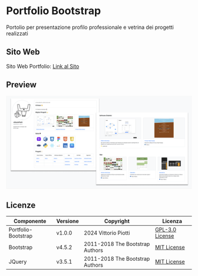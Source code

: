 


# Portfolio Bootstrap

Portolio per presentazione profilo professionale e vetrina dei progetti realizzati



## Sito Web

Sito Web Portfolio: [Link al Sito](https://vittoriopiotti.altervista.org/index.html)



## Preview
<img src="https://github.com/vittorioPiotti/Portfolio-Bootstrap/blob/main/socialpreview.png?raw=true" alt="Icona" />


## Licenze

| Componente         | Versione  | Copyright                         | Licenza                                                       |
|--------------------|-----------|-----------------------------------|---------------------------------------------------------------|
| Portfolio-Bootstrap | v1.0.0    | 2024 Vittorio Piotti              | [GPL-3.0 License](https://github.com/vittorioPiotti/Portfolio-Bootstrap/blob/main/LICENSE.md) |
| Bootstrap          | v4.5.2    | 2011-2018 The Bootstrap Authors   | [MIT License](https://github.com/twbs/bootstrap/blob/master/LICENSE) |
| JQuery          | v3.5.1    | 2011-2018 The Bootstrap Authors   | [MIT License](https://github.com/jquery/jquery/blob/main/LICENSE.txt) |
